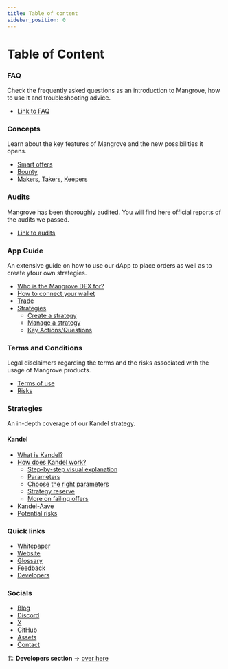 ```yaml
---
title: Table of content
sidebar_position: 0
---
```


# Table of Content

### FAQ
Check the frequently asked questions as an introduction to Mangrove, how to use it  and troubleshooting advice.

* [Link to FAQ](./FAQ/README.md)

### Concepts

Learn about the key features of Mangrove and the new possibilities it opens.

* [Smart offers](./high-level/concepts/smart-offers.md)
* [Bounty](./high-level/concepts/bounty.md)
* [Makers, Takers, Keepers](./high-level/concepts/makers-takers-keepers/README.md)

### Audits

Mangrove has been thoroughly audited. You will find here official reports of the audits we passed.

* [Link to audits](./audits.md)

### App Guide

An extensive guide on how to use our dApp to place orders as well as to create ytour own strategies.

* [Who is the Mangrove DEX for?](./web-app/README.md)
* [How to connect your wallet](./web-app/how-to-connect-wallet/how-to-connect-wallet.md)
* [Trade](./web-app/trade/trade.md)
* [Strategies](./web-app/strategies/README.md)
    * [Create a strategy](./web-app/strategies/create-strat.md)
    * [Manage a strategy](./web-app/strategies/manage-strat/README.md)
    * [Key Actions/Questions](./web-app/strategies/key-actions-questions/README.md)

### Terms and Conditions

Legal disclaimers regarding the terms and the risks associated with the usage of Mangrove products.

* [Terms of use](https://www.mangrove.exchange/terms-of-use)
* [Risks](./kandel/potential-risks/potential-risks.md)

### Strategies

An in-depth coverage of our Kandel strategy.

#### Kandel

* [What is Kandel?](./kandel/README.md)
* [How does Kandel work?](./kandel/how-does-kandel-work/how-does-kandel-work.md)
    * [Step-by-step visual explanation](./kandel/how-does-kandel-work/step-by-step-visual-explanation.md)
    * [Parameters](./kandel/how-does-kandel-work/parameters.md)
    * [Choose the right parameters](./kandel/how-does-kandel-work/choosing-parameters.md)
    * [Strategy reserve](./kandel/how-does-kandel-work/strategy-reserve.md)
    * [More on failing offers](./kandel/how-does-kandel-work/more-on-failing-offers.md)
* [Kandel-Aave](./kandel/kandel-aave/kandel-aave.md)
* [Potential risks](./kandel/potential-risks/potential-risks.md)

### Quick links

* [Whitepaper](https://bafybeig62o75bfxssic66w2zwerbo6ezlhb33vsg5idr4uprckn2dxrucy.ipfs.dweb.link/)
* [Website](https://mangrove.exchange/)
* [Glossary](../developers/glossary.md)
* [Feedback](https://tally.so/r/w54D5Q)
* [Developers](../developers/README.md)

### Socials

* [Blog](https://blog.mangrove.exchange/)
* [Discord](https://discord.gg/rk9Qthz5YE)
* [X](https://twitter.com/MangroveDAO)
* [GitHub](https://github.com/mangrovedao)
* [Assets](https://www.mangrove.exchange/brand-assets)
* [Contact](https://docs.google.com/forms/d/e/1FAIpQLSewVLx1AcOwK0DOvMOCIb7hSEfHGwMzB0P4yeH-Aeq65ctlKg/viewform)

🏗️ **Developers section** → [over here](../developers/README.md)